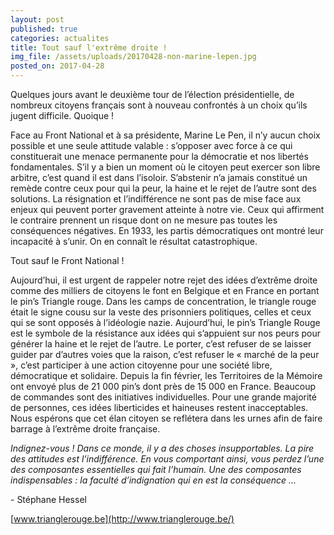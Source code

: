 ```yaml
---
layout: post
published: true
categories: actualites
title: Tout sauf l'extrême droite !
img_file: /assets/uploads/20170428-non-marine-lepen.jpg
posted_on: 2017-04-28
---
```

Quelques jours avant le deuxième tour de l’élection présidentielle, de nombreux citoyens français sont à nouveau confrontés à un choix qu’ils jugent difficile. Quoique !

Face au Front National et à sa présidente, Marine Le Pen, il n’y aucun choix possible et une seule attitude valable : s’opposer avec force à ce qui constituerait une menace permanente pour la démocratie et nos libertés fondamentales. S’il y a bien un moment où le citoyen peut exercer son libre arbitre, c’est quand il est dans l’isoloir. S’abstenir n’a jamais constitué un remède contre ceux pour qui la peur, la haine et le rejet de l’autre sont des solutions. La résignation et l’indifférence ne sont pas de mise face aux enjeux qui peuvent porter gravement atteinte à notre vie. Ceux qui affirment le contraire prennent un risque dont on ne mesure pas toutes les conséquences négatives. En 1933, les partis démocratiques ont montré leur incapacité à s’unir. On en connaît le résultat catastrophique.

Tout sauf le Front National !

Aujourd’hui, il est urgent de rappeler notre rejet des idées d’extrême droite comme des milliers de citoyens le font en Belgique et en France en portant le pin’s Triangle rouge. Dans les camps de concentration, le triangle rouge était le signe cousu sur la veste des prisonniers politiques, celles et ceux qui se sont opposés à l’idéologie nazie. Aujourd’hui, le pin’s Triangle Rouge est le symbole de la résistance aux idées qui s’appuient sur nos peurs pour générer la haine et le rejet de l’autre. Le porter,  c’est refuser de se laisser guider par d’autres voies que la raison, c’est refuser le « marché de la peur », c’est participer à une action citoyenne pour une société libre, démocratique et solidaire. Depuis la fin février, les Territoires de la Mémoire ont envoyé plus de 21 000 pin’s dont près de 15 000 en France. Beaucoup de commandes sont des initiatives individuelles. Pour une grande majorité de personnes, ces idées liberticides et haineuses restent inacceptables. Nous espérons que cet élan citoyen se reflétera dans les urnes afin de faire barrage à l’extrême droite française.

_Indignez-vous ! Dans ce monde, il y a des choses insupportables. La pire des attitudes est l’indifférence. En vous comportant ainsi, vous perdez l’une des composantes essentielles qui fait l’humain. Une des composantes indispensables : la faculté d’indignation qui en est la conséquence …_

\- Stéphane Hessel

[www.trianglerouge.be](http://www.trianglerouge.be/)
